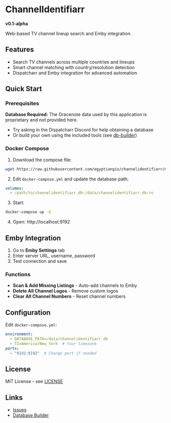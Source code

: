 # ChannelIdentifiarr

**v0.1-alpha**

Web-based TV channel lineup search and Emby integration.

## Features

- Search TV channels across multiple countries and lineups
- Smart channel matching with country/resolution detection
- Dispatcharr and Emby integration for advanced automation

## Quick Start

### Prerequisites

**Database Required:** The Gracenote data used by this application is proprietary and not provided here.

- Try asking in the Dispatcharr Discord for help obtaining a database
- Or build your own using the included tools (see [db-builder](db-builder/))

### Docker Compose

1. Download the compose file:
```bash
wget https://raw.githubusercontent.com/egyptiangio/channelidentifiarr/main/docker-compose.yml
```

2. Edit `docker-compose.yml` and update the database path:
```yaml
volumes:
  - /path/to/channelidentifiarr.db:/data/channelidentifiarr.db:ro
```

3. Start:
```bash
docker-compose up -d
```

4. Open: http://localhost:9192

## Emby Integration

1. Go to **Emby Settings** tab
2. Enter server URL, username, password
3. Test connection and save

### Functions
- **Scan & Add Missing Listings** - Auto-add channels to Emby
- **Delete All Channel Logos** - Remove custom logos
- **Clear All Channel Numbers** - Reset channel numbers

## Configuration

Edit `docker-compose.yml`:

```yaml
environment:
  - DATABASE_PATH=/data/channelidentifiarr.db
  - TZ=America/New_York  # Your timezone
ports:
  - "9192:9192"  # Change port if needed
```

## License

MIT License - see [LICENSE](LICENSE)

## Links

- [Issues](https://github.com/egyptiangio/channelidentifiarr/issues)
- [Database Builder](db-builder/)
